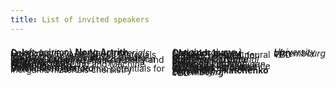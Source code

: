 ```yaml
---
title: List of invited speakers
---
```


<!-- <object data="/assets/speakers - Sheet1.pdf" width="100%" height="100%" type='application/pdf'></object>
 -->

<style>
  .two-column-container {
    display: flex;
    align-items: flex-start;
    line-height: 0.1em;
  }

  .left-column {
    flex: 1;
    padding: 20px;
    background-color: #6cc58d4d;
    font-size: 0.7em;
  }

  .right-column {
    flex: 1;
    padding: 20px;
    background-color: #ffffff3c;
    font-size: 0.7em;
  }

</style>



<div class="two-column-container" markdown="block">


{: .left-column}
**Nong Artrith**  
*Debye Institute for Nanomaterials Science*  
ML & XAS for Amorphous Materials     
<br>
**Y	Z**    
*University of Michigan*      
Unusual Dynamics of Tetrahedral Liquids Caused by the Competition between Dynamic Heterogeneity and Structural Heterogeneity    
<br> 
**Wissam Saidi**    
*NETL*    
Materials Modeling and Machine Learning    
<br>
**Volker	Deringer**     
*University of Oxford*    
Data-driven interatomic potentials for inorganic materials chemistry   
<br>

{: .right-column }
**Olexandr Isayev**  
*CMU*  
AIMNet2: Robust neural network potential for organic, element-organic     
<br>
**Matthew Carbone**    
*Brookhaven National Laboratory*    
TBD    
<br>
**Rebecca Lindsey**    
*University of Michigan, Ann Arbor*    
Explaining Performance of Physics-Informed Machine-Learned Interatomic Models     
<br>
**Alexandre Tkatchenko**    
*University of Luxembourg*     
TBD
<br>
****    
*University of Luxembourg*     
TBD



</div>

